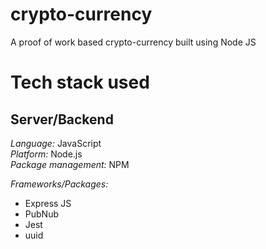 # crypto-currency
A proof of work based crypto-currency built using Node JS 


# Tech stack used

## Server/Backend
*Language:* JavaScript  
*Platform:* Node.js  
*Package management:* NPM


*Frameworks/Packages:*
* Express JS 
* PubNub
* Jest
* uuid
